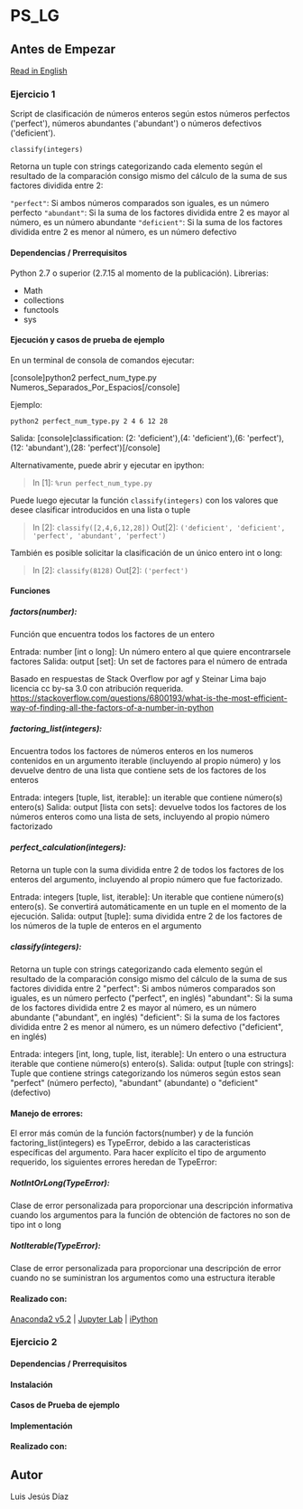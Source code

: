 # PS_LG

## Antes de Empezar

[Read in English](https://github.com/drconopoima/PS_LG/blob/master/README.en.md)

### Ejercicio 1

Script de clasificación de números enteros según estos números perfectos ('perfect'), números abundantes ('abundant') o números defectivos ('deficient').

`classify(integers)`

Retorna un tuple con strings categorizando cada elemento según el resultado de la comparación consigo mismo del cálculo de la suma de sus factores dividida entre 2:

`"perfect"`:  Si ambos números comparados son iguales, es un número perfecto
`"abundant"`: Si la suma de los factores dividida entre 2 es mayor al número, es un número abundante
`"deficient"`: Si la suma de los factores dividida entre 2 es menor al número, es un número defectivo

#### Dependencias / Prerrequisitos

Python 2.7 o superior (2.7.15 al momento de la publicación).
Librerias:
* Math
* collections
* functools
* sys

#### Ejecución y casos de prueba de ejemplo

En un terminal de consola de comandos ejecutar:

[console]python2 perfect_num_type.py Numeros_Separados_Por_Espacios[/console]

Ejemplo:

`python2 perfect_num_type.py 2 4 6 12 28`

Salida:
[console]classification: (2: 'deficient'),(4: 'deficient'),(6: 'perfect'),(12: 'abundant'),(28: 'perfect')[/console]

Alternativamente, puede abrir y ejecutar en ipython:

> In [1]: `%run perfect_num_type.py`

Puede luego ejecutar la función `classify(integers)` con los valores que desee clasificar introducidos en una lista o tuple

> In [2]: `classify([2,4,6,12,28])`
> Out[2]: `('deficient', 'deficient', 'perfect', 'abundant', 'perfect')`

También es posible solicitar la clasificación de un único entero int o long:

> In [2]: `classify(8128)`
> Out[2]: `('perfect')`

#### Funciones

##### factors(number):

Función que encuentra todos los factores de un entero

Entrada: number [int o long]: Un número entero al que quiere encontrarsele factores
Salida: output [set]: Un set de factores para el número de entrada

Basado en respuestas de Stack Overflow por agf y Steinar Lima bajo licencia cc by-sa 3.0 con atribución requerida.
https://stackoverflow.com/questions/6800193/what-is-the-most-efficient-way-of-finding-all-the-factors-of-a-number-in-python

##### factoring_list(integers):

Encuentra todos los factores de números enteros en los numeros contenidos en un argumento iterable (incluyendo al propio número) y los devuelve dentro de una lista que contiene sets de los factores de los enteros

Entrada: integers [tuple, list, iterable]: un iterable que contiene número(s) entero(s)
Salida: output [lista con sets]: devuelve todos los factores de los números enteros como una lista de sets, incluyendo al propio número factorizado

##### perfect_calculation(integers):

Retorna un tuple con la suma dividida entre 2 de todos los factores de los enteros del argumento, incluyendo al propio número que fue factorizado.

Entrada: integers [tuple, list, iterable]: Un iterable que contiene número(s) entero(s). Se convertirá automáticamente en un tuple en el momento de la ejecución.
Salida: output [tuple]: suma dividida entre 2 de los factores de los números de la tuple de enteros en el argumento

##### classify(integers):

Retorna un tuple con strings categorizando cada elemento según el resultado de la comparación consigo mismo del cálculo de la suma de sus factores dividida entre 2
    "perfect": Si ambos números comparados son iguales, es un número perfecto ("perfect", en inglés)
    "abundant": Si la suma de los factores dividida entre 2 es mayor al número, es un número abundante ("abundant", en inglés)
    "deficient": Si la suma de los factores dividida entre 2 es menor al número, es un número defectivo ("deficient", en inglés)

Entrada: integers [int, long, tuple, list, iterable]: Un entero o una estructura iterable que contiene número(s) entero(s).
Salida: output [tuple con strings]: Tuple que contiene strings categorizando los números según estos sean "perfect" (número perfecto), "abundant" (abundante) o "deficient" (defectivo)

#### Manejo de errores:

El error más común de la función factors(number) y de la función factoring_list(integers) es TypeError, debido a las caracteristicas específicas del argumento. Para hacer explícito el tipo de argumento requerido, los siguientes errores heredan de TypeError:

##### NotIntOrLong(TypeError):
Clase de error personalizada para proporcionar una descripción informativa cuando los argumentos para la función de obtención de factores no son de tipo int o long

##### NotIterable(TypeError):
Clase de error personalizada para proporcionar una descripción de error cuando no se suministran los argumentos como una estructura iterable

#### Realizado con:

[Anaconda2 v5.2](https://www.anaconda.com/download/#linux) | [Jupyter Lab](https://github.com/jupyterlab/jupyterlab) | [iPython](https://ipython.org/install.html)

### Ejercicio 2

#### Dependencias / Prerrequisitos

#### Instalación

#### Casos de Prueba de ejemplo

#### Implementación

#### Realizado con:

## Autor

Luis Jesús Díaz
